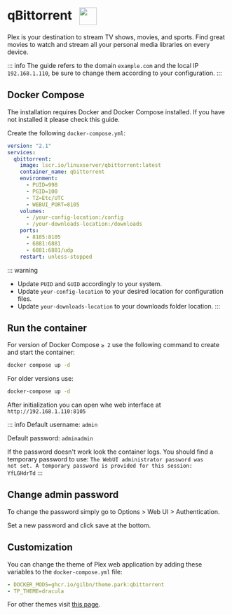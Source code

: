 # qBittorrent <img src="/qbittorrent-icon.png" width="40" height="40" style="display:inline-block; vertical-align: middle; margin-left:10px;">

Plex is your destination to stream TV shows, movies, and sports. Find great movies to watch and stream all your personal media libraries on every device.

::: info
The guide refers to the domain <code>example.com</code> and the local IP <code>192.168.1.110</code>, be sure to change them according to your configuration.
:::

## Docker Compose
The installation requires Docker and Docker Compose installed. If you have not installed it please check this guide.

Create the following <code>docker-compose.yml</code>:
```yml
version: "2.1"
services:
  qbittorrent:
    image: lscr.io/linuxserver/qbittorrent:latest
    container_name: qbittorrent
    environment:
      - PUID=998
      - PGID=100
      - TZ=Etc/UTC
      - WEBUI_PORT=8105
    volumes:
      - /your-config-location:/config
      - /your-downloads-location:/downloads
    ports:
      - 8105:8105
      - 6881:6881
      - 6881:6881/udp
    restart: unless-stopped
```

::: warning
* Update <code>PUID</code> and <code>GUID</code> accordingly to your system.
* Update <code>your-config-location</code> to your desired location for configuration files.
* Update <code>your-downloads-location</code> to your downloads folder location.
:::

## Run the container
For version of Docker Compose <code>≥ 2</code> use the following command to create and start the container:
```bash
docker compose up -d
```
For older versions use:
```bash
docker-compose up -d
```

After initialization you can open whe web interface at <code>ht<span>tp://</span>192.168.1.110:8105</code>

::: info
Default username: <code>admin</code>

Default password: <code>adminadmin</code> 

If the password doesn't work look the container logs. You should find a temporary password to use: <code>The WebUI administrator password was not set. A temporary password is provided for this session: YfLGHdrTd</code>
:::

## Change admin password
To change the password simply go to Options > Web UI > Authentication.

Set a new password and click save at the bottom.


## Customization
You can change the theme of Plex web application by adding these variables to the <code>docker-compose.yml</code> file:
```yml
- DOCKER_MODS=ghcr.io/gilbn/theme.park:qbittorrent
- TP_THEME=dracula
```
 For other themes visit <a href="https://docs.theme-park.dev/themes/plex/" target="_blank" rel="noreferrer">this page</a>.

